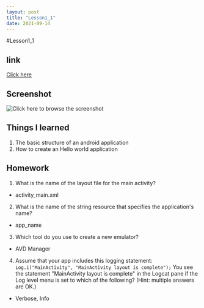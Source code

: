 ```yaml
---
layout: post
title: "Lesson1_1"
date: 2021-09-14
---
```


#Lesson1_1
## link
[Click here](https://github.com/dustinlo/NEUSEA-Chih-WeiLo/tree/30ac5017211692cad4ea7d8e94d66db93477358e/lesson1_1)

## Screenshot
![Click here to browse the screenshot](https://i.imgur.com/MdHAHRk.png)

## Things I learned
1. The basic structure of an android application
2. How to create an Hello world application

## Homework
1. What is the name of the layout file for the main activity? 
  - activity_main.xml
2. What is the name of the string resource that specifies the application's name?
  - app_name
3. Which tool do you use to create a new emulator?
  - AVD Manager
4. Assume that your app includes this logging statement:
```Log.i("MainActivity", "MainActivity layout is complete");```
You see the statement "MainActivity layout is complete" in the Logcat pane if the Log level menu is set to which of the following? (Hint: multiple answers are OK.)
  
  - Verbose, Info